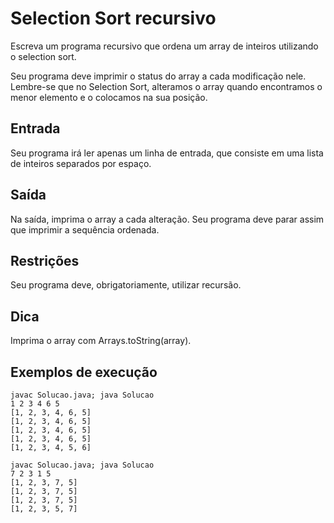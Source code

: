 # Selection Sort recursivo
Escreva um programa recursivo que ordena um array de inteiros utilizando o selection sort.

Seu programa deve imprimir o status do array a cada modificação nele. Lembre-se que no Selection Sort, alteramos o array quando encontramos o menor elemento e o colocamos na sua posição.

## Entrada
Seu programa irá ler apenas um linha de entrada, que consiste em uma lista de inteiros separados por espaço.

## Saída
Na saída, imprima o array a cada alteração. Seu programa deve parar assim que imprimir a sequência ordenada.

## Restrições
Seu programa deve, obrigatoriamente, utilizar recursão.

## Dica
Imprima o array com Arrays.toString(array).

## Exemplos de execução
    javac Solucao.java; java Solucao
    1 2 3 4 6 5 
    [1, 2, 3, 4, 6, 5]
    [1, 2, 3, 4, 6, 5]
    [1, 2, 3, 4, 6, 5]
    [1, 2, 3, 4, 6, 5]
    [1, 2, 3, 4, 5, 6]

    javac Solucao.java; java Solucao
    7 2 3 1 5
    [1, 2, 3, 7, 5]
    [1, 2, 3, 7, 5]
    [1, 2, 3, 7, 5]
    [1, 2, 3, 5, 7]